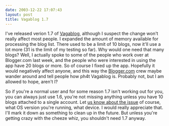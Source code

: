 ```yaml
---
date: 2003-12-22 17:07:43
layout: post
title: Vagablog 1.7
---
```


I've released verion 1.7 of [Vagablog](http://www.bitsplitter.net/vagablog/), although I suspect the change won't really affect most people. I expanded the amount of memory available for processing the blog list. There used to be a limit of 10 blogs, now it'll use a lot more (31 is the limit of my testing so far). Why would one need that many blogs? Well, I actually spoke to some of the people who work over at Blogger.com last week, and the people who were interested in using the app have 20 blogs or more. So of course I fixed up the app. Hopefully it would negatively affect anyone, and this way the [Blogger.com](http://www.blogger.com) crew maybe wander around and tell people how ph4t Vagablog is. Probably not, but I am allowed to hope, aren't I?

So if you're a normal user and for some reason 1.7 isn't working out for you, you can always just use 1.6, you're not missing anything unless you have 10 blogs attached to a single account. Let [us know about the issue](mailto:vagablog@bitsplitter.net) of course, what OS version you're running, what device. I would really appreciate that. I'll mark it down as something to clean up in the future. But unless you're getting crazy with the cheeze whiz, you shouldn't need 1.7 anyway.
